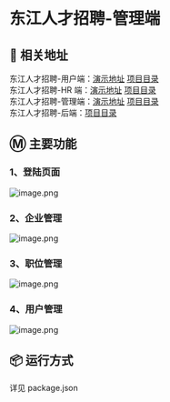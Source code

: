 # 东江人才招聘-管理端

## 📃 相关地址

东江人才招聘-用户端：[演示地址](https://djyh.ucstu.com) [项目目录](../../tree/master/frontend/applicant-interface)\
东江人才招聘-HR 端：[演示地址](https://djhr.ucstu.com) [项目目录](../../tree/master/frontend/personnel-interface)\
东江人才招聘-管理端：[演示地址](https://djadmin.ucstu.com) [项目目录](../../tree/master/frontend/manager-interface)\
东江人才招聘-后端：[项目目录](../../tree/master/backend)

## Ⓜ️ 主要功能

### 1、登陆页面

![image.png](https://s2.loli.net/2022/11/01/x1CKuBvLYESejWi.png)

### 2、企业管理

![image.png](https://s2.loli.net/2022/11/01/FuOf58YVKHRjmrG.png)

### 3、职位管理

![image.png](https://s2.loli.net/2022/11/01/k8xZwRVLGhq45Mt.png)

### 4、用户管理

![image.png](https://s2.loli.net/2022/11/01/NT6hzAWiLcjv4ou.png)

## 📦 运行方式

详见 package.json
